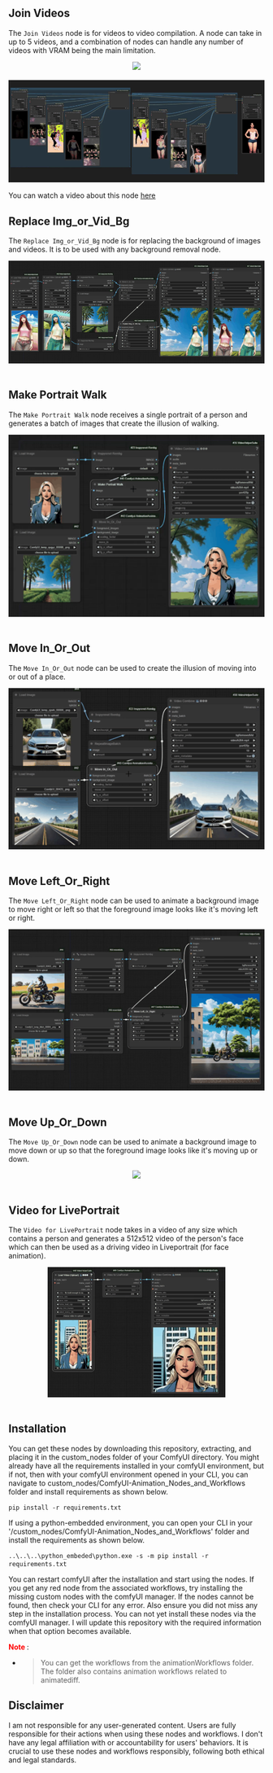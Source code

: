 <!-- ## ComfyUI-Animation_Nodes_and_Workflows
These are ComfyUI custom nodes to assist in Animations and video compilations. -->

## Join Videos

The `Join Videos` node is for videos to video compilation. A node can take in up to 5 videos, and a combination of nodes can handle any number of videos with VRAM being the main limitation.

<div align="center">

<img src="readMeAssets/joinVids.gif" /> <br></br>
<img src="readMeAssets/joinVideos2.gif" />
</div>

You can watch a video about this node [here](https://youtu.be/WiLun8E9T-E) 

## Replace Img_or_Vid_Bg

The `Replace Img_or_Vid_Bg` node is for replacing the background of images and videos. It is to be used with any background removal node.

<div align="center">

<img src="readMeAssets/replaceBg.gif" /> <br></br>
</div>

## Make Portrait Walk

The `Make Portrait Walk` node receives a single portrait of a person and generates a batch of images that create the illusion of walking.

<div align="center">

<img src="readMeAssets/makeWalk.gif" /> <br></br>
</div>

## Move In_Or_Out

The `Move In_Or_Out` node can be used to create the illusion of moving into or out of a place.

<div align="center">

<img src="readMeAssets/moveOut.gif" /> <br></br>
</div>

## Move Left_Or_Right

The `Move Left_Or_Right` node can be used to animate a background image to move right or left so that the foreground image looks like it's moving left or right.

<div align="center">

<img src="readMeAssets/moveLeft.gif" /> <br></br>

</div>

## Move Up_Or_Down

The `Move Up_Or_Down` node can be used to animate a background image to move down or up so that the foreground image looks like it's moving up or down.

<div align="center">

<img src="readMeAssets/moveUpDown.gif" /> <br></br>
</div>

## Video for LivePortrait

The `Video for LivePortrait` node takes in a video of any size which contains a person and generates a 512x512 video of the person's face which can then be used as a driving video in Liveportrait (for face animation).

<div align="center">

<img src="readMeAssets/livePortrait.gif" /> <br></br>
</div>


## Installation

You can get these nodes by downloading this repository, extracting, and placing it in the custom_nodes folder of your ComfyUI directory. 
You might already have all the requirements installed in your comfyUI environment, but if not, then with your comfyUI environment opened in your CLI, you can navigate to custom_nodes/ComfyUI-Animation_Nodes_and_Workflows folder and install requirements as shown below.

```
pip install -r requirements.txt

```


If using a python-embedded environment, you can open your CLI in your '/custom_nodes/ComfyUI-Animation_Nodes_and_Workflows' folder and install the requirements as shown below.


```
..\..\..\python_embeded\python.exe -s -m pip install -r requirements.txt

```

You can restart comfyUI after the installation and start using the nodes. If you get any red node from the associated workflows, try installing the missing custom nodes with the comfyUI manager. If the nodes cannot be found, then check your CLI for any error. Also ensure you did not miss any step in the installation process. 
You can not yet install these nodes via the comfyUI manager. I will update this repository with the required information when that option becomes available.


**<font color=red> Note </font>**:


- >You can get the workflows from the animationWorkflows folder. The folder also contains animation workflows related to animatediff.

<!-- - >You can also connect a lineArt preprocessor to the LineArt2LineArt Assistant node and modify as you please.

- >You can install these nodes with the ComfyUI Manager. Search by entering:


     ```
     ComfyUI-Img2DrawingAssistants

     ``` -->



## Disclaimer
 
I am not responsible for any user-generated content. Users are fully responsible for their actions when using these nodes and workflows. I don't have any legal affiliation with or accountability for users' behaviors. It is crucial to use these nodes and workflows responsibly, following both ethical and legal standards.




